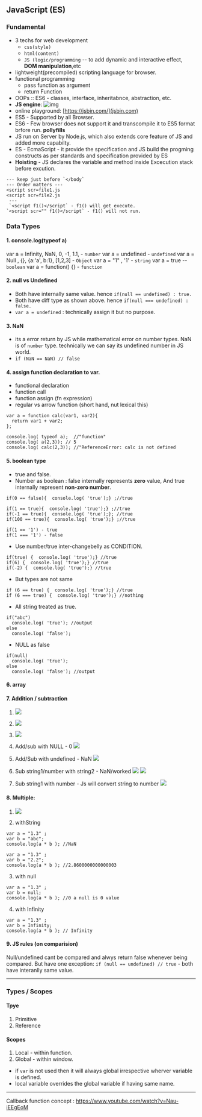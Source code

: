 ## JavaScript (ES)

### Fundamental

- 3 techs for web development
  - `css(style)`
  - `html(content)`
  - `JS (logic/programming` -- to add dynamic and interactive effect, **DOM manipulation**,etc
- lightweight(precompiled) scripting language for browser.
- functional programming
  - pass function as argument
  - return Function
- OOPs :: ES6 - classes, interface, inheritabnce, abstraction, etc.
- **JS engine**:
  ![img](https://github.com/lekhrajdinkar/01-front-end-pack/blob/master/VanillaJS/NOTES_JS/asset/jonas/basic/12.jpg)
- online playground: [https://jsbin.com/](jsbin.com)
- ES5 - Supported by all Browser.
- ES6 - Few browser does not support it and transcompile it to ES5 format brfore run. **pollyfills**
- JS run on Server by Node.js, which also extends core feature of JS and added more capabilty.
- ES - EcmaScript - it provide the specification and JS build the progming constructs as per standards and specification provided by ES
- **Hoisting** - JS declares the variable and method inside Excecution stack before excution.

```
--- keep just before `</body`
--- Order matters ---
<script scr=file1.js
<script scr=file2.js
 ---
 `<script f1()</script` - f1() will get execute.
`<script scr="" f1()</script` - f1() will not run.
```

### Data Types

#### 1. console.log(typeof a)

var a = Infinity, NaN, 0, -1, 1.1, - `number`
var a = undefined - `undefined`
var a = Null , {}, {a:'a', b:1}, [1,2,3] - `Object`
var a = "1" , '1' - `string`
var a = true -- `boolean`
var a = function() {} - `function`

#### 2. null vs Undefined

- Both have internally same value. hence `if(null == undefined) : true.`
- Both have diff type as shown above. hence `if(null === undefined) : false.`
- `var a = undefined` : technically assign it but no purpose.

#### 3. NaN

- its a error return by JS while mathematical error on number types. NaN is of `number` type. technically we can say its undefined number in JS world.
- `if (NaN == NaN) // false`

#### 4. assign function declaration to var.

- functional declaration
- function call
- function assign (fn expression)
- regular vs arrow function (short hand, nut lexical this)

```
var a = function calc(var1, var2){
  return var1 + var2;
};

console.log( typeof a);  //"function"
console.log( a(2,3)); // 5
console.log( calc(2,3)); //"ReferenceError: calc is not defined
```

#### 5. boolean type

- true and false.
- Number as boolean : false internally represents **zero** value, And true internally represent **non-zero number**.

```
if(0 == false){  console.log( 'true');} ;//true

if(1 == true){  console.log( 'true');} ;//true
if(-1 == true){  console.log( 'true');}; //true
if(100 == true){  console.log( 'true');} ;//true

if(1 == '1') - true
if(1 === '1') - false
```

- Use number/true inter-changebelly as CONDITION.

```
if(true) {  console.log( 'true');} //true
if(6) {  console.log( 'true');} //true
if(-2) {  console.log( 'true');} //true
```

- But types are not same

```
if (6 == true) {  console.log( 'true');} //true
if (6 === true) {  console.log( 'true');} //nothing
```

- All string treated as true.

```
if("abc")
  console.log( 'true'); //output
else
  console.log( 'false');
```

- NULL as false

```
if(null)
  console.log( 'true');
else
  console.log( 'false'); //output
```

#### 6. array

#### 7. Addition / subtraction

1.  ![](https://github.com/lekhrajdinkar/01-front-end-pack/blob/master/VanillaJS/NOTES_JS/asset/js4.PNG)
2.  ![](https://github.com/lekhrajdinkar/01-front-end-pack/blob/master/VanillaJS/NOTES_JS/asset/js5.PNG)
3.  ![](https://github.com/lekhrajdinkar/01-front-end-pack/blob/master/VanillaJS/NOTES_JS/asset/js6.PNG)
4.  Add/sub with NULL - 0
    ![](https://github.com/lekhrajdinkar/01-front-end-pack/blob/master/VanillaJS/NOTES_JS/asset/js7.PNG)
5.  Add/Sub with undefined - NaN
    ![](https://github.com/lekhrajdinkar/01-front-end-pack/blob/master/VanillaJS/NOTES_JS/asset/js8.PNG)

6.  Sub string1/number with string2 - NaN/worked
    ![](https://github.com/lekhrajdinkar/01-front-end-pack/blob/master/VanillaJS/NOTES_JS/asset/js9.PNG)
    ![](https://github.com/lekhrajdinkar/01-front-end-pack/blob/master/VanillaJS/NOTES_JS/asset/js11.PNG)

7.  Sub string1 with number - Js will convert string to number
    ![](https://github.com/lekhrajdinkar/01-front-end-pack/blob/master/VanillaJS/NOTES_JS/asset/js10.PNG)

#### 8. Multiple:

1.  ![](https://github.com/lekhrajdinkar/01-front-end-pack/blob/master/VanillaJS/NOTES_JS/asset/js12.PNG)

2.  withString

```
var a = "1.3" ;
var b = "abc";
console.log(a * b ); //NaN

var a = "1.3" ;
var b = "2.2";
console.log(a * b ); //2.8600000000000003
```

3. with null

```
var a = "1.3" ;
var b = null;
console.log(a * b ); //0 a null is 0 value
```

4. with Infinity

```
var a = "1.3" ;
var b = Infinity;
console.log(a * b ); // Infinity
```

#### 9. JS rules (on comparision)

Null/undefined cant be compared and alwys return false whenever being compared. But have one exception:
`if (null == undefined) // true` - both have interanlly same value.

---

### Types / Scopes

#### Tpye

1. Primitive
2. Reference

#### Scopes

1. Local - within function.
2. Global - within window.

- if `var` is not used then it will always global irrespective wherver variable is defined.
- local variable overrides the global variable if having same name.

---

Callback function concept : https://www.youtube.com/watch?v=Nau-iEEgEoM
